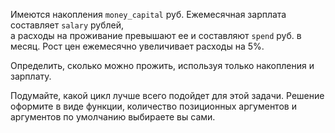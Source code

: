 Имеются накопления `money_capital` руб. Ежемесячная зарплата составляет `salary` рублей,  
а расходы на проживание превышают ее и составляют `spend` руб. в месяц. 
Рост цен ежемесячно увеличивает расходы на 5%. 

Определить, сколько можно прожить, используя только накопления и зарплату.

Подумайте, какой цикл лучше всего подойдет для этой задачи.
Решение оформите в виде функции, количество позиционных аргументов и аргументов по умолчанию 
выбираете вы сами.
